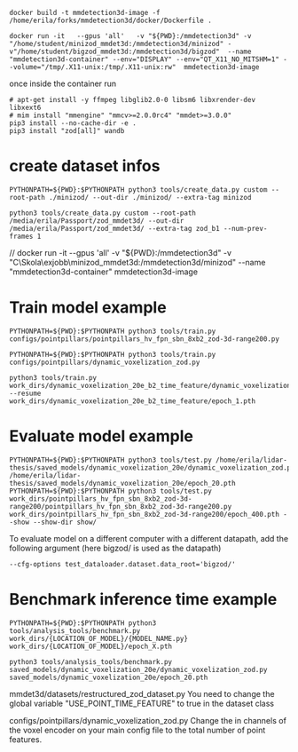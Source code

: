 ```shell
docker build -t mmdetection3d-image -f /home/erila/forks/mmdetection3d/docker/Dockerfile .
```


```shell
docker run -it   --gpus 'all'   -v "${PWD}:/mmdetection3d" -v "/home/student/minizod_mmdet3d:/mmdetection3d/minizod" -v"/home/student/bigzod_mmdet3d:/mmdetection3d/bigzod"  --name "mmdetection3d-container" --env="DISPLAY" --env="QT_X11_NO_MITSHM=1" --volume="/tmp/.X11-unix:/tmp/.X11-unix:rw"  mmdetection3d-image
```

once inside the container run
```shell
# apt-get install -y ffmpeg libglib2.0-0 libsm6 libxrender-dev libxext6  
# mim install "mmengine" "mmcv>=2.0.0rc4" "mmdet>=3.0.0"
pip3 install --no-cache-dir -e .
pip3 install "zod[all]" wandb
```

# create dataset infos
```shell
PYTHONPATH=${PWD}:$PYTHONPATH python3 tools/create_data.py custom --root-path ./minizod/ --out-dir ./minizod/ --extra-tag minizod

python3 tools/create_data.py custom --root-path /media/erila/Passport/zod_mmdet3d/ --out-dir /media/erila/Passport/zod_mmdet3d/ --extra-tag zod_b1 --num-prev-frames 1
```
//  docker run -it   --gpus 'all'   -v "${PWD}:/mmdetection3d" -v "C\\Skola\exjobb\minizod_mmdet3d:/mmdetection3d/minizod"   --name "mmdetection3d-container"  mmdetection3d-image 

# Train model example
```shell
PYTHONPATH=${PWD}:$PYTHONPATH python3 tools/train.py configs/pointpillars/pointpillars_hv_fpn_sbn_8xb2_zod-3d-range200.py

PYTHONPATH=${PWD}:$PYTHONPATH python3 tools/train.py configs/pointpillars/dynamic_voxelization_zod.py

python3 tools/train.py work_dirs/dynamic_voxelization_20e_b2_time_feature/dynamic_voxelization_zod.py --resume work_dirs/dynamic_voxelization_20e_b2_time_feature/epoch_1.pth
```

# Evaluate model example
```shell
PYTHONPATH=${PWD}:$PYTHONPATH python3 tools/test.py /home/erila/lidar-thesis/saved_models/dynamic_voxelization_20e/dynamic_voxelization_zod.py /home/erila/lidar-thesis/saved_models/dynamic_voxelization_20e/epoch_20.pth
PYTHONPATH=${PWD}:$PYTHONPATH python3 tools/test.py work_dirs/pointpillars_hv_fpn_sbn_8xb2_zod-3d-range200/pointpillars_hv_fpn_sbn_8xb2_zod-3d-range200.py work_dirs/pointpillars_hv_fpn_sbn_8xb2_zod-3d-range200/epoch_400.pth --show --show-dir show/
```
To evaluate model on a different computer with a different datapath, add the following argument (here bigzod/ is used as the datapath)
```shell
--cfg-options test_dataloader.dataset.data_root='bigzod/'
```
# Benchmark inference time example 
```shell
PYTHONPATH=${PWD}:$PYTHONPATH python3 tools/analysis_tools/benchmark.py work_dirs/{LOCATION_OF_MODEL}/{MODEL_NAME.py} work_dirs/{LOCATION_OF_MODEL}/epoch_X.pth

python3 tools/analysis_tools/benchmark.py saved_models/dynamic_voxelization_20e/dynamic_voxelization_zod.py saved_models/dynamic_voxelization_20e/epoch_20.pth
```

mmdet3d/datasets/restructured_zod_dataset.py
You need to change the global variable "USE_POINT_TIME_FEATURE" to true in the dataset class

configs/pointpillars/dynamic_voxelization_zod.py
Change the in channels of the voxel encoder on your main config file to the total number of point features.
